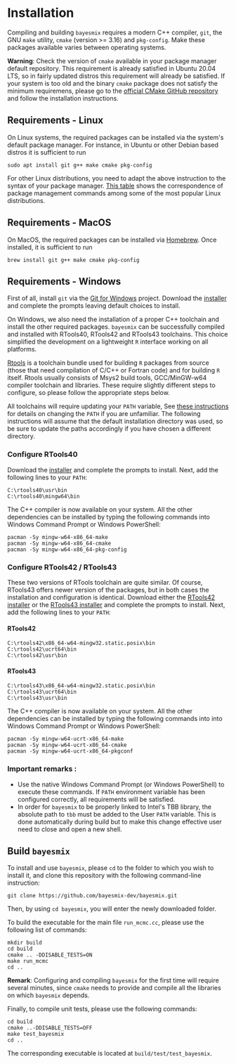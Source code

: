 # Installation

Compiling and building `bayesmix` requires a modern C++ compiler, `git`, the GNU `make` utility, `cmake` (version >= 3.16) and `pkg-config`. Make these packages available varies between operating systems.

**Warning**: Check the version of `cmake` available in your package manager default repository. This requirement is already satisfied in Ubuntu 20.04 LTS, so in fairly updated distros this requirement will already be satisfied. If your system is too old and the binary `cmake` package does not satisfy the minimum requiremens, please go to the [official CMake GitHub repository](https://github.com/Kitware/CMake) and follow the installation instructions.

## Requirements - Linux

On Linux systems, the required packages can be installed via the system's default package manager. For instance, in Ubuntu or other Debian based distros it is sufficient to run

```shell
sudo apt install git g++ make cmake pkg-config
```

For other Linux distributions, you need to adapt the above instruction to the syntax of your package manager. [This table](https://wiki.archlinux.org/title/Pacman/Rosetta) shows the correspondence of package management commands among some of the most popular Linux distributions.

## Requirements - MacOS

On MacOS, the required packages can be installed via [Homebrew](https://brew.sh/). Once installed, it is sufficient to run

```shell
brew install git g++ make cmake pkg-config
```

## Requirements - Windows

First of all, install `git` via the [Git for Windows](https://gitforwindows.org/) project. Download the [installer](https://github.com/git-for-windows/git/releases/latest) and complete the prompts leaving default choices to install.

On Windows, we also need the installation of a proper C++ toolchain and install the other required packages. `bayesmix` can be successfully compiled and installed with RTools40, RTools42 and RTools43 toolchains. This choice simplified the development on a lightweight `R` interface working on all platforms.

[Rtools](https://cran.r-project.org/bin/windows/Rtools/) is a toolchain bundle used for building `R` packages from source (those that need compilation of C/C++ or Fortran code) and for building `R` itself. Rtools usually consists of Msys2 build tools, GCC/MinGW-w64 compiler toolchain and libraries. These require slightly different steps to configure, so please follow the appropriate steps below.

All toolchains will require updating your `PATH` variable, See [these instructions](https://helpdeskgeek.com/windows-10/add-windows-path-environment-variable/) for details on changing the `PATH` if you are unfamiliar. The following instructions will assume that the default installation directory was used, so be sure to update the paths accordingly if you have chosen a different directory.

### Configure RTools40

Download the [installer](https://github.com/r-windows/rtools-installer/releases/download/2022-02-06/rtools40-x86_64.exe) and complete the prompts to install.
Next, add the following lines to your `PATH`:

```shell
C:\rtools40\usr\bin
C:\rtools40\mingw64\bin
```

The C++ compiler is now available on your system. All the other dependencies can be installed by typing the following commands into Windows Command Prompt or Windows PowerShell:

<!-- one of the shells installed with RTools (e.g. launch the `C:\rtools40\msys.exe` file) -->

```shell
pacman -Sy mingw-w64-x86_64-make
pacman -Sy mingw-w64-x86_64-cmake
pacman -Sy mingw-w64-x86_64-pkg-config
```

### Configure RTools42 / RTools43

These two versions of RTools toolchain are quite similar. Of course, RTools43 offers newer version of the packages, but in both cases the installation and configuration is identical.
Download either the [RTools42 installer](https://cran.r-project.org/bin/windows/Rtools/rtools42/files/rtools42-5355-5357.exe) or the [RTools43 installer](https://cran.r-project.org/bin/windows/Rtools/rtools43/files/rtools43-5550-5548.exe) and complete the prompts to install.
Next, add the following lines to your `PATH`:

#### RTools42

```shell
C:\rtools42\x86_64-w64-mingw32.static.posix\bin
C:\rtools42\ucrt64\bin
C:\rtools42\usr\bin
```

#### RTools43
```shell
C:\rtools43\x86_64-w64-mingw32.static.posix\bin
C:\rtools43\ucrt64\bin
C:\rtools43\usr\bin
```

The C++ compiler is now available on your system. All the other dependencies can be installed by typing the following commands into into Windows Command Prompt or Windows PowerShell:
<!--one of the shells installed with RTools (e.g. lauch the `C:\rtools42\msys.exe` or `C:\rtools43\msys.exe` file) -->

```shell
pacman -Sy mingw-w64-ucrt-x86_64-make
pacman -Sy mingw-w64-ucrt-x86_64-cmake
pacman -Sy mingw-w64-ucrt-x86_64-pkgconf
```

### Important remarks :

- Use the native Windows Command Prompt (or Windows PowerShell) to execute these commands. If `PATH` environment variable has been configured correctly, all requirements will be satisfied.
- In order for `bayesmix` to be properly linked to Intel's TBB library, the absolute path to `tbb` must be added to the User `PATH` variable. This is done automatically during build but to make this change effective user need to close and open a new <!-- Git BASH --> shell.

## Build `bayesmix`

To install and use `bayesmix`, please `cd` to the folder to which you wish to install it, and clone this repository with the following command-line instruction:

```shell
git clone https://github.com/bayesmix-dev/bayesmix.git
```

Then, by using `cd bayesmix`, you will enter the newly downloaded folder.

To build the executable for the main file `run_mcmc.cc`, please use the following list of commands:

```shell
mkdir build
cd build
cmake .. -DDISABLE_TESTS=ON
make run_mcmc
cd ..
```

**Remark**: Configuring and compiling `bayesmix` for the first time will require several minutes, since `cmake` needs to provide and compile all the libraries on which `bayesmix` depends.

Finally, to compile unit tests, please use the following commands:

```shell
cd build
cmake ..-DDISABLE_TESTS=OFF
make test_bayesmix
cd ..
```

The corresponding executable is located at `build/test/test_bayesmix`.
